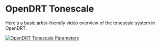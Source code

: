 # OpenDRT Tonescale

Here's a basic artist-friendly video overview of the tonescale system in OpenDRT.

[![OpenDRT Tonescale Parameters](https://github.com/user-attachments/assets/66844011-3c6f-4fb2-bcb9-0da795774ee6)](https://www.youtube.com/watch?v=zE4TVzpD4B0)